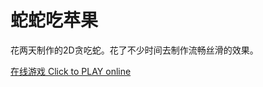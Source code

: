# 蛇蛇吃苹果
花两天制作的2D贪吃蛇。花了不少时间去制作流畅丝滑的效果。

[在线游戏 Click to PLAY online](https://tuliyamessenger.github.io/Snake2D/)
